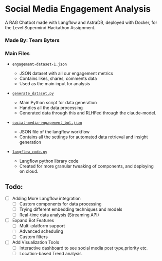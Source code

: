 # Social Media Engagement Analysis

A RAG Chatbot made with Langflow and AstraDB, deployed with Docker, for the Level Supermind Hackathon Assignment.
### Made By: Team Byters

### Main Files
* [`engagement-dataset-1.json`](./engagement-dataset-1.json)
  * JSON dataset with all our engagement metrics
  * Contains likes, shares, comments data
  * Used as the main input for analysis

* [`generate_dataset.py`](./generate_dataset.py)
  * Main Python script for data generation
  * Handles all the data processing
  * Generated data through this and RLHFed through the claude-model.

* [`social-media-engagement_bot.json`](./social-media-engagement_bot.json)
  * JSON file of the langflow workflow
  * Contains all the settings for automated data retrieval and insight generation

* [`langflow_code.py`](./langflow_code.py)
  * Langflow python library code
  * Created for more granular tweaking of components, and deploying on cloud.

## Todo:
- [ ] Adding More Langflow integration
  - [ ] Custom components for data processing
  - [ ] Trying different embedding techniques and models
  - [ ] Real-time data analysis (Streaming API)

- [ ] Expand Bot Features
  - [ ] Multi-platform support
  - [ ] Advanced scheduling
  - [ ] Custom filters

- [ ] Add Visualization Tools
  - [ ] Interactive dashboard to see social media post type,priority etc.
  - [ ] Location-based Trend analysis
